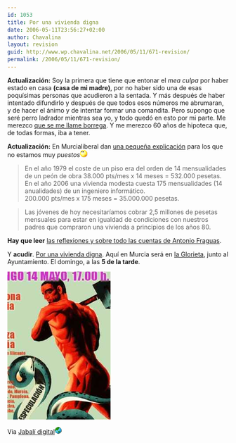 ```yaml
---
id: 1053
title: Por una vivienda digna
date: 2006-05-11T23:56:27+02:00
author: Chavalina
layout: revision
guid: http://www.wp.chavalina.net/2006/05/11/671-revision/
permalink: /2006/05/11/671-revision/
---
```

**Actualizaci&oacute;n:** Soy la primera que tiene que entonar el _mea culpa_ por haber estado en casa **(casa de mi madre)**, por no haber sido una de esas poqu&iacute;simas personas que acudieron a la sentada. Y más después de haber intentado difundirlo y después de que todos esos n&uacute;meros me abrumaran, y de hacer el ánimo y de intentar formar una comandita. Pero supongo que seré perro ladrador mientras sea yo, y todo qued&oacute; en esto por mi parte. Me merezco <a href="http://www.cortell.net/2006/05/15/carta-de-un-joven-a-otro-borregos/" target="_blank">que se me llame borrega</a>. Y me merezco 60 a&ntilde;os de hipoteca que, de todas formas, iba a tener. 

**Actualizaci&oacute;n:** En Murcialiberal dan <a href="http://murcialiberal.blogia.com/2006/051201-sentada.php" target="_blank">una peque&ntilde;a explicaci&oacute;n</a> para los que no estamos muy _puestos_![emo](/imagenes/emoticonos/pensativo.gif) 

> En el a&ntilde;o 1979 el coste de un piso era del orden de 14 mensualidades de un pe&oacute;n de obra 38.000 pts/mes x 14 meses = 532.000 pesetas.  
> En el a&ntilde;o 2006 una vivienda modesta cuesta 175 mensualidades (14 anualidades) de un ingeniero informático.  
> 200.000 pts/mes x 175 meses = 35.000.000 pesetas.



> Las j&oacute;venes de hoy necesitar&iacute;amos cobrar 2,5 millones de pesetas mensuales para estar en igualdad de condiciones con nuestros padres que compraron una vivienda a principios de los a&ntilde;os 80.

**Hay que leer** <a href="http://lafragua.blogspot.com/2006/05/pincha-en-la-imagen-o-aqu.html" target="_blank">las reflexiones y sobre todo las cuentas de Antonio Fraguas</a>. 

Y **acudir**. <a href="http://www.escolar.net/wiki/index.php/Sentada_por_una_vivienda_digna" target="_blank">Por una vivienda digna</a>. Aqu&iacute; en Murcia será en <a href="http://callejero.lanetro.com/apps/lanetro/mapas.asp?pais=es&#038;idvia=459&#038;num=2&#038;muni=Murcia&#038;mapa=geo1es4%2Dmurcia&#038;prov=Murcia" target="_blank">la Glorieta</a>, junto al Ayuntamiento. El domingo, a las **5 de la tarde**.

<p class="imgcentro">
  <img src="/imagenes/fotos/viviendadigna.jpg" alt="Domingo, 14 de mayo a las 17.00, acude, por una vivienda digna" />
</p>

Via <a href="http://diariodeunjabali.com/archivos/categorias/actualidad/por_una_vivienda_digna.html" target="_blank">Jabal&iacute; digital</a>![mundo](/imagenes/emoticonos/mundo.gif)